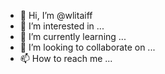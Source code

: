 - 👋 Hi, I’m @wlitaiff
- 👀 I’m interested in ...
- 🌱 I’m currently learning ...
- 💞️ I’m looking to collaborate on ...
- 📫 How to reach me ...

<!---
wlitaiff/wlitaiff is a ✨ special ✨ repository because its `README.md` (this file) appears on your GitHub profile.
You can click the Preview link to take a look at your changes.
--->
